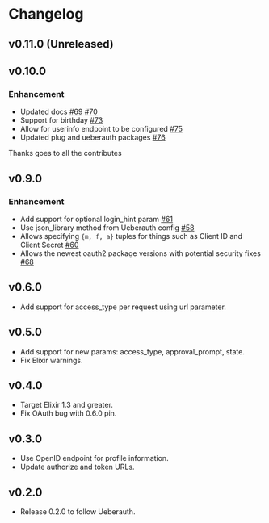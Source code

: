 # Changelog

## v0.11.0 (Unreleased)


## v0.10.0

### Enhancement

* Updated docs [#69](https://github.com/ueberauth/ueberauth_google/pull/69) [#70](https://github.com/ueberauth/ueberauth_google/pull/70)
* Support for birthday [#73](https://github.com/ueberauth/ueberauth_google/pull/73)
* Allow for userinfo endpoint to be configured [#75](https://github.com/ueberauth/ueberauth_google/pull/75)
* Updated plug and ueberauth packages [#76](https://github.com/ueberauth/ueberauth_google/pull/76)

Thanks goes to all the contributes

## v0.9.0

### Enhancement

* Add support for optional login_hint param [#61](https://github.com/ueberauth/ueberauth_google/pull/61)
* Use json_library method from Ueberauth config [#58](https://github.com/ueberauth/ueberauth_google/pull/58)
* Allows specifying `{m, f, a}` tuples for things such as Client ID
  and Client Secret [#60](https://github.com/ueberauth/ueberauth_google/pull/60)
* Allows the newest oauth2 package versions with potential security fixes [#68](https://github.com/ueberauth/ueberauth_google/pull/68)

## v0.6.0

* Add support for access_type per request using url parameter.

## v0.5.0

* Add support for new params: access_type, approval_prompt, state.
* Fix Elixir warnings.

## v0.4.0

* Target Elixir 1.3 and greater.
* Fix OAuth bug with 0.6.0 pin.

## v0.3.0

* Use OpenID endpoint for profile information.
* Update authorize and token URLs.

## v0.2.0

* Release 0.2.0 to follow Ueberauth.
